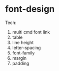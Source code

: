 # font-design
Tech:
1. multi cmd font link
2. table
3. line height
4. letter-spacing
5. font-family
6. margin
7. padding